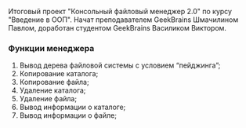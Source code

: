 Итоговый проект "Консольный файловый менеджер 2.0" по курсу "Введение в ООП". Начат преподавателем GeekBrains Шмачилином Павлом, доработан студентом GeekBrains Василиком Виктором.
### Функции менеджера
1. Вывод дерева файловой системы с условием “пейджинга”;
2. Копирование каталога;
3. Копирование файла;
4. Удаление каталога;
5. Удаление файла;
6. Вывод информации о каталоге;
7. Вывод информации о файле;
